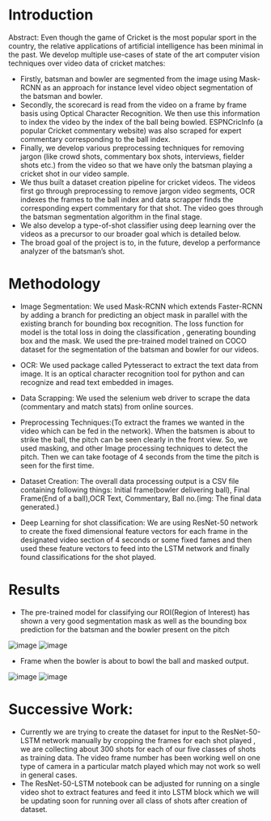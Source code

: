 # Introduction
Abstract: Even though the game of Cricket is the most popular sport in the country, the relative applications of artificial intelligence has been minimal in the past. We develop multiple use-cases of state of the art computer vision techniques over video data of cricket matches:
* Firstly, batsman and bowler are segmented from the image using Mask-RCNN as an approach for instance level video object segmentation of the batsman and bowler.
* Secondly, the scorecard is read from the video on a frame by frame basis using Optical Character Recognition. We then use this information to index the video by the index of the ball being bowled. ESPNCricInfo (a popular Cricket commentary website) was also scraped for expert commentary corresponding to the ball index.
* Finally, we develop various preprocessing techniques for removing jargon (like crowd shots, commentary box shots, interviews, fielder shots etc.) from the video so that we have only the batsman playing a cricket shot in our video sample.
* We thus built a dataset creation pipeline for cricket videos. The videos first go through preprocessing to remove jargon video segments, OCR indexes the frames to the ball index and data scrapper finds the corresponding expert commentary for that shot. The video goes through the batsman segmentation algorithm in the final stage.
* We also develop a type-of-shot classifier using deep learning over the videos as a precursor to our broader goal which is detailed below.
* The broad goal of the project is to, in the future, develop a performance analyzer of the batsman’s shot.

# Methodology
* Image Segmentation: We used Mask-RCNN which extends Faster-RCNN by adding a branch for predicting an object mask in parallel with the existing branch for bounding box recognition. The loss function for model is the total loss in doing the classification , generating bounding box and the mask. We used the pre-trained model trained on COCO dataset for the segmentation of the batsman and bowler for our videos.
* OCR: We used package called Pytesseract to extract the text data from image. It is an optical character recognition tool for python and can recognize and read text embedded in images.




* Data Scrapping: We used the selenium web driver to scrape the data (commentary and match stats) from online sources.
* Preprocessing Techniques:(To extract the frames we wanted  in the video which can be fed in the network). When the batsmen is about to strike the ball, the pitch can be seen clearly in the front view. So, we used masking, and other Image processing techniques to detect the pitch. Then we can take footage of 4 seconds from the time the pitch is seen for the first time.
* Dataset Creation: The overall data processing output is a CSV file containing following things: Initial frame(bowler delivering ball), Final Frame(End of a ball),OCR Text, Commentary, Ball no.(img: The final data generated.)






* Deep Learning for shot classification: We are using ResNet-50 network to create the fixed dimensional feature vectors for each frame in the designated video section of 4 seconds or some fixed fames and then used these feature vectors to feed into the LSTM network and finally found classifications for the shot played. 

# Results 
* The pre-trained model for classifying our ROI(Region of Interest) has shown a very good segmentation mask as well as the bounding box prediction for the batsman and the bowler present on the pitch

![image](https://user-images.githubusercontent.com/42550496/77931936-76c7fe80-72ca-11ea-899f-32cb895fccbc.png)
![image](https://user-images.githubusercontent.com/42550496/77931973-80e9fd00-72ca-11ea-9e62-64d1f1dc596e.png)

  
  
* Frame when the bowler is about to bowl the ball and masked output.
  
![image](https://user-images.githubusercontent.com/42550496/77931990-85aeb100-72ca-11ea-9b63-62cc49aa7805.png)
![image](https://user-images.githubusercontent.com/42550496/77932006-8b0bfb80-72ca-11ea-8d0c-e59e579062e4.png)




# Successive Work:
* Currently we are trying to create the dataset for input to the ResNet-50-LSTM network manually by cropping the frames for each shot played , we are collecting about 300 shots for each of our five classes of shots as training data. The video frame number has been working well on one type of camera in a particular match played which may not work so well in general cases.
* The ResNet-50-LSTM notebook can be adjusted for running on a single video shot to extract features and feed it into LSTM block which we will be updating soon for running over all class of shots after creation of dataset.






